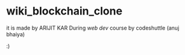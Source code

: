 # wiki_blockchain_clone

it is made by ARIJIT KAR 
During *web dev* course by codeshuttle  (anuj bhaiya)

:)
